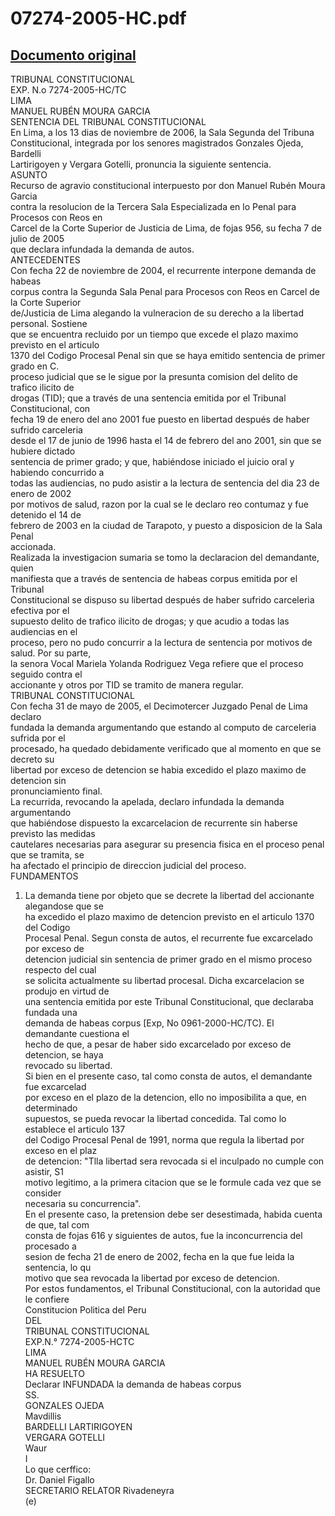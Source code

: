 
07274-2005-HC.pdf
=================
  
[Documento original](https://tc.gob.pe/jurisprudencia/2007/07274-2005-HC.pdf)  
---  
TRIBUNAL CONSTITUCIONAL  
EXP. N.o 7274-2005-HC/TC  
LIMA  
MANUEL RUBÉN MOURA GARCIA  
SENTENCIA DEL TRIBUNAL CONSTITUCIONAL  
En Lima, a los 13 dias de noviembre de 2006, la Sala Segunda del Tribuna  
Constitucional, integrada por los senores magistrados Gonzales Ojeda, Bardelli  
Lartirigoyen y Vergara Gotelli, pronuncia la siguiente sentencia.  
ASUNTO  
Recurso de agravio constitucional interpuesto por don Manuel Rubén Moura Garcia  
contra la resolucion de la Tercera Sala Especializada en lo Penal para Procesos con Reos en  
Carcel de la Corte Superior de Justicia de Lima, de fojas 956, su fecha 7 de julio de 2005  
que declara infundada la demanda de autos.  
ANTECEDENTES  
Con fecha 22 de noviembre de 2004, el recurrente interpone demanda de habeas  
corpus contra la Segunda Sala Penal para Procesos con Reos en Carcel de la Corte Superior  
de/Justicia de Lima alegando la vulneracion de su derecho a la libertad personal. Sostiene  
que se encuentra recluido por un tiempo que excede el plazo maximo previsto en el articulo  
1370 del Codigo Procesal Penal sin que se haya emitido sentencia de primer grado en C.  
proceso judicial que se le sigue por la presunta comision del delito de trafico ilicito de  
drogas (TID); que a través de una sentencia emitida por el Tribunal Constitucional, con  
fecha 19 de enero del ano 2001 fue puesto en libertad después de haber sufrido carceleria  
desde el 17 de junio de 1996 hasta el 14 de febrero del ano 2001, sin que se hubiere dictado  
sentencia de primer grado; y que, habiéndose iniciado el juicio oral y habiendo concurrido a  
todas las audiencias, no pudo asistir a la lectura de sentencia del dia 23 de enero de 2002  
por motivos de salud, razon por la cual se le declaro reo contumaz y fue detenido el 14 de  
febrero de 2003 en la ciudad de Tarapoto, y puesto a disposicion de la Sala Penal  
accionada.  
Realizada la investigacion sumaria se tomo la declaracion del demandante, quien  
manifiesta que a través de sentencia de habeas corpus emitida por el Tribunal  
Constitucional se dispuso su libertad después de haber sufrido carceleria efectiva por el  
supuesto delito de trafico ilicito de drogas; y que acudio a todas las audiencias en el  
proceso, pero no pudo concurrir a la lectura de sentencia por motivos de salud. Por su parte,  
la senora Vocal Mariela Yolanda Rodriguez Vega refiere que el proceso seguido contra el  
accionante y otros por TID se tramito de manera regular.  
TRIBUNAL CONSTITUCIONAL  
Con fecha 31 de mayo de 2005, el Decimotercer Juzgado Penal de Lima declaro  
fundada la demanda argumentando que estando al computo de carceleria sufrida por el  
procesado, ha quedado debidamente verificado que al momento en que se decreto su  
libertad por exceso de detencion se habia excedido el plazo maximo de detencion sin  
pronunciamiento final.  
La recurrida, revocando la apelada, declaro infundada la demanda argumentando  
que habiéndose dispuesto la excarcelacion de recurrente sin haberse previsto las medidas  
cautelares necesarias para asegurar su presencia fisica en el proceso penal que se tramita, se  
ha afectado el principio de direccion judicial del proceso.  
FUNDAMENTOS  
1. La demanda tiene por objeto que se decrete la libertad del accionante alegandose que se  
ha excedido el plazo maximo de detencion previsto en el articulo 1370 del Codigo  
Procesal Penal. Segun consta de autos, el recurrente fue excarcelado por exceso de  
detencion judicial sin sentencia de primer grado en el mismo proceso respecto del cual  
se solicita actualmente su libertad procesal. Dicha excarcelacion se produjo en virtud de  
una sentencia emitida por este Tribunal Constitucional, que declaraba fundada una  
demanda de habeas corpus [Exp, No 0961-2000-HC/TC). El demandante cuestiona el  
hecho de que, a pesar de haber sido excarcelado por exceso de detencion, se haya  
revocado su libertad.  
Si bien en el presente caso, tal como consta de autos, el demandante fue excarcelad  
por exceso en el plazo de la detencion, ello no imposibilita a que, en determinado  
supuestos, se pueda revocar la libertad concedida. Tal como lo establece el articulo 137  
del Codigo Procesal Penal de 1991, norma que regula la libertad por exceso en el plaz  
de detencion: "Tlla libertad sera revocada si el inculpado no cumple con asistir, S1  
motivo legitimo, a la primera citacion que se le formule cada vez que se consider  
necesaria su concurrencia".  
En el presente caso, la pretension debe ser desestimada, habida cuenta de que, tal com  
consta de fojas 616 y siguientes de autos, fue la inconcurrencia del procesado a  
sesion de fecha 21 de enero de 2002, fecha en la que fue leida la sentencia, lo qu  
motivo que sea revocada la libertad por exceso de detencion.  
Por estos fundamentos, el Tribunal Constitucional, con la autoridad que le confiere  
Constitucion Politica del Peru  
DEL  
TRIBUNAL CONSTITUCIONAL  
EXP.N.° 7274-2005-HCTC  
LIMA  
MANUEL RUBÉN MOURA GARCIA  
HA RESUELTO  
Declarar INFUNDADA la demanda de habeas corpus  
SS.  
GONZALES OJEDA  
Mavdillis  
BARDELLI LARTIRIGOYEN  
VERGARA GOTELLI  
Waur  
I  
Lo que cerffico:  
Dr. Daniel Figallo  
SECRETARIO RELATOR Rivadeneyra  
(e)